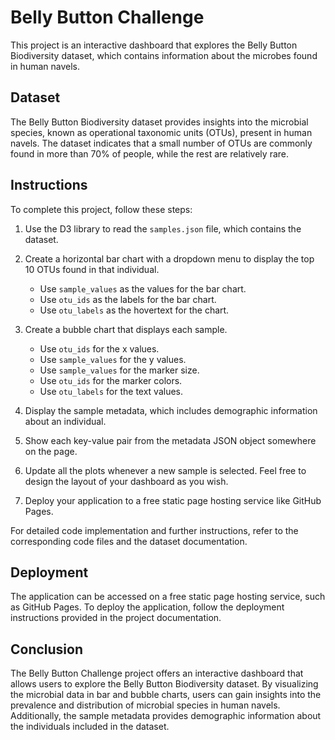 # Belly Button Challenge

This project is an interactive dashboard that explores the Belly Button Biodiversity dataset, which contains information about the microbes found in human navels.

## Dataset
The Belly Button Biodiversity dataset provides insights into the microbial species, known as operational taxonomic units (OTUs), present in human navels. The dataset indicates that a small number of OTUs are commonly found in more than 70% of people, while the rest are relatively rare.

## Instructions
To complete this project, follow these steps:
 
 1. Use the D3 library to read the `samples.json` file, which contains the dataset.

 2. Create a horizontal bar chart with a dropdown menu to display the top 10 OTUs found in that individual.
    * Use `sample_values` as the values for the bar chart.
    * Use `otu_ids` as the labels for the bar chart.
    * Use `otu_labels` as the hovertext for the chart.
    
 3. Create a bubble chart that displays each sample.
    * Use `otu_ids` for the x values.
    * Use `sample_values` for the y values.
    * Use `sample_values` for the marker size.
    * Use `otu_ids` for the marker colors.
    * Use `otu_labels` for the text values.  

  4. Display the sample metadata, which includes demographic information about an individual.


  5. Show each key-value pair from the metadata JSON object somewhere on the page.
 
  6. Update all the plots whenever a new sample is selected. Feel free to design the layout of your dashboard as you wish.

  7. Deploy your application to a free static page hosting service like GitHub Pages.
  
  For detailed code implementation and further instructions, refer to the corresponding code files and the dataset documentation.
  
  ## Deployment
  The application can be accessed on a free static page hosting service, such as GitHub Pages. To deploy the application, follow the deployment instructions provided in the project documentation.
  
  ## Conclusion
  The Belly Button Challenge project offers an interactive dashboard that allows users to explore the Belly Button Biodiversity dataset. By visualizing the microbial data in bar and bubble charts, users can gain insights into the prevalence and distribution of microbial species in human navels. Additionally, the sample metadata provides demographic information about the individuals included in the dataset.
  
